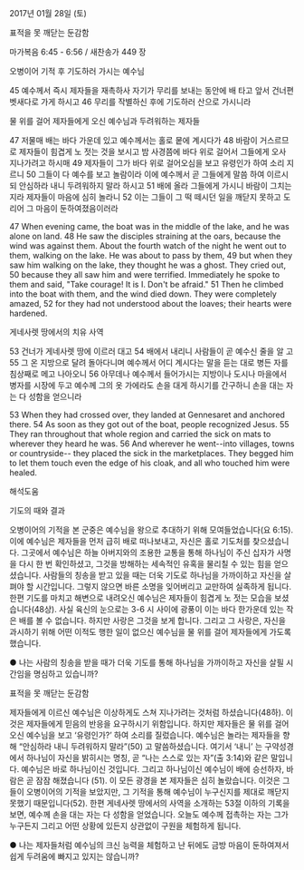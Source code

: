 2017년 01월 28일 (토)

표적을 못 깨닫는 둔감함



마가복음 6:45 - 6:56 / 새찬송가 449 장


오병이어 기적 후 기도하러 가시는 예수님

45 예수께서 즉시 제자들을 재촉하사 자기가 무리를 보내는 동안에 배 타고 앞서 건너편 벳새다로 가게 하시고 46 무리를 작별하신 후에 기도하러 산으로 가시니라

물 위를 걸어 제자들에게 오신 예수님과 두려워하는 제자들

47 저물매 배는 바다 가운데 있고 예수께서는 홀로 뭍에 계시다가 48 바람이 거스르므로 제자들이 힘겹게 노 젓는 것을 보시고 밤 사경쯤에 바다 위로 걸어서 그들에게 오사 지나가려고 하시매 49 제자들이 그가 바다 위로 걸어오심을 보고 유령인가 하여 소리 지르니 50 그들이 다 예수를 보고 놀람이라 이에 예수께서 곧 그들에게 말씀 하여 이르시되 안심하라 내니 두려워하지 말라 하시고 51 배에 올라 그들에게 가시니 바람이 그치는지라 제자들이 마음에 심히 놀라니 52 이는 그들이 그 떡 떼시던 일을 깨닫지 못하고 도리어 그 마음이 둔하여졌음이러라

47 When evening came, the boat was in the middle of the lake, and he was alone on land. 48 He saw the disciples straining at the oars, because the wind was against them. About the fourth watch of the night he went out to them, walking on the lake. He was about to pass by them, 49 but when they saw him walking on the lake, they thought he was a ghost. They cried out, 50 because they all saw him and were terrified. Immediately he spoke to them and said, "Take courage! It is I. Don't be afraid." 51 Then he climbed into the boat with them, and the wind died down. They were completely amazed, 52 for they had not understood about the loaves; their hearts were hardened.

게네사렛 땅에서의 치유 사역

53 건너가 게네사렛 땅에 이르러 대고 54 배에서 내리니 사람들이 곧 예수신 줄을 알 고 55 그 온 지방으로 달려 돌아다니며 예수께서 어디 계시다는 말을 듣는 대로 병든 자를 침상째로 메고 나아오니 56 아무데나 예수께서 들어가시는 지방이나 도시나 마을에서 병자를 시장에 두고 예수께 그의 옷 가에라도 손을 대게 하시기를 간구하니 손을 대는 자는 다 성함을 얻으니라

53 When they had crossed over, they landed at Gennesaret and anchored there. 54 As soon as they got out of the boat, people recognized Jesus. 55 They ran throughout that whole region and carried the sick on mats to wherever they heard he was. 56 And wherever he went--into villages, towns or countryside-- they placed the sick in the marketplaces. They begged him to let them touch even the edge of his cloak, and all who touched him were healed.

해석도움





기도의 때와 결과

오병이어의 기적을 본 군중은 예수님을 왕으로 추대하기 위해 모여들었습니다(요 6:15). 이에 예수님은 제자들을 먼저 급히 배로 떠나보내고, 자신은 홀로 기도처를 찾으셨습니다. 그곳에서 예수님은 하늘 아버지와의 조용한 교통을 통해 하나님이 주신 십자가 사명을 다시 한 번 확인하셨고, 그것을 방해하는 세속적인 유혹을 물리칠 수 있는 힘을 얻으셨습니다. 사람들의 칭송을 받고 있을 때는 더욱 기도로 하나님을 가까이하고 자신을 살펴야 할 시간입니다. 그렇지 않으면 바른 소명을 잊어버리고 교만하여 실족하게 됩니다. 한편 기도를 마치고 해변으로 내려오신 예수님은 제자들이 힘겹게 노 젓는 모습을 보셨습니다(48상). 사실 육신의 눈으로는 3-6 시 사이에 광풍이 이는 바다 한가운데 있는 작은 배를 볼 수 없습니다. 하지만 사랑은 그것을 보게 합니다. 그리고 그 사랑은, 자신을 과시하기 위해 어떤 이적도 행한 일이 없으신 예수님을 물 위를 걸어 제자들에게 가도록 했습니다.

● 나는 사람의 칭송을 받을 때가 더욱 기도를 통해 하나님을 가까이하고 자신을 살필 시간임을 명심하고 있습니까?

표적을 못 깨닫는 둔감함

제자들에게 이르신 예수님은 이상하게도 스쳐 지나가려는 것처럼 하셨습니다(48하). 이것은 제자들에게 믿음의 반응을 요구하시기 위함입니다. 하지만 제자들은 물 위를 걸어오신 예수님을 보고 ‘유령인가?’ 하여 소리를 질렀습니다. 예수님은 놀라는 제자들을 향해 “안심하라 내니 두려워하지 말라”(50) 고 말씀하셨습니다. 여기서 ‘내니’ 는 구약성경에서 하나님이 자신을 밝히시는 명칭, 곧 “나는 스스로 있는 자”(출 3:14)와 같은 말입니다. 예수님은 바로 하나님이신 것입니다. 그리고 하나님이신 예수님이 배에 승선하자, 바람은 곧 잠잠 해졌습니다 (51). 이 모든 광경을 본 제자들은 심히 놀랐습니다. 이것은 그들이 오병이어의 기적을 보았지만, 그 기적을 통해 예수님이 누구신지를 제대로 깨닫지 못했기 때문입니다(52). 한편 게네사렛 땅에서의 사역을 소개하는 53절 이하의 기록을 보면, 예수께 손을 대는 자는 다 성함을 얻었습니다. 오늘도 예수께 접촉하는 자는 그가 누구든지 그리고 어떤 상황에 있든지 상관없이 구원을 체험하게 됩니다.

● 나는 제자들처럼 예수님의 크신 능력을 체험하고 난 뒤에도 금방 마음이 둔하여져서 쉽게 두려움에 빠지고 있지는 않습니까?